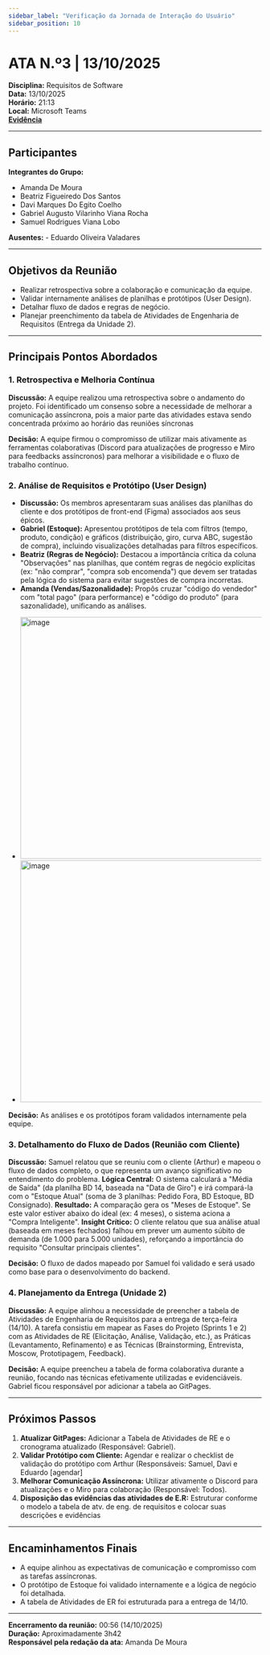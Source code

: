```yaml
---
sidebar_label: "Verificação da Jornada de Interação do Usuário"
sidebar_position: 10
---
```


# ATA N.º3 | 13/10/2025

**Disciplina:** Requisitos de Software  
**Data:** 13/10/2025  
**Horário:** 21:13  
**Local:** Microsoft Teams  
[**Evidência**](https://unbbr.sharepoint.com/:v:/s/BASED/EX4SQperic5IirQ68wNToa0BOkFUqIRXDp2T-A8GKhIFGQ?e=nejpI6&nav=eyJyZWZlcnJhbEluZm8iOnsicmVmZXJyYWxBcHAiOiJTdHJlYW1XZWJBcHAiLCJyZWZlcnJhbFZpZXciOiJTaGFyZURpYWxvZy1MaW5rIiwicmVmZXJyYWxBcHBQbGF0Zm9ybSI6IldlYiIsInJlZmVycmFsTW9kZSI6InZpZXcifX0%3D)

---

## Participantes

**Integrantes do Grupo:**
- Amanda De Moura
- Beatriz Figueiredo Dos Santos
- Davi Marques Do Egito Coelho
- Gabriel Augusto Vilarinho Viana Rocha
- Samuel Rodrigues Viana Lobo

**Ausentes:** - Eduardo Oliveira Valadares

---

## Objetivos da Reunião
- Realizar retrospectiva sobre a colaboração e comunicação da equipe.
- Validar internamente análises de planilhas e protótipos (User Design).
- Detalhar fluxo de dados e regras de negócio.
- Planejar preenchimento da tabela de Atividades de Engenharia de Requisitos (Entrega da Unidade 2).

---

## Principais Pontos Abordados

### 1. Retrospectiva e Melhoria Contínua
**Discussão:** A equipe realizou uma retrospectiva sobre o andamento do projeto. Foi identificado um consenso sobre a necessidade de melhorar a comunicação assíncrona, pois a maior parte das atividades estava sendo concentrada próximo ao horário das reuniões síncronas 

**Decisão:** A equipe firmou o compromisso de utilizar mais ativamente as ferramentas colaborativas (Discord para atualizações de progresso e Miro para feedbacks assíncronos) para melhorar a visibilidade e o fluxo de trabalho contínuo.

### 2. Análise de Requisitos e Protótipo (User Design)
- **Discussão:** Os membros apresentaram suas análises das planilhas do cliente e dos protótipos de front-end (Figma) associados aos seus épicos.
- **Gabriel (Estoque):** Apresentou protótipos de tela com filtros (tempo, produto, condição) e gráficos (distribuição, giro, curva ABC, sugestão de compra), incluindo visualizações detalhadas para filtros específicos.
- **Beatriz (Regras de Negócio):** Destacou a importância crítica da coluna "Observações" nas planilhas, que contém regras de negócio explícitas (ex: "não comprar", "compra sob encomenda") que devem ser tratadas pela lógica do sistema para evitar sugestões de compra incorretas.
- **Amanda (Vendas/Sazonalidade):** Propôs cruzar "código do vendedor" com "total pago" (para performance) e "código do produto" (para sazonalidade), unificando as análises.

* <img width="640" height="480" alt="image" src="https://github.com/user-attachments/assets/0ba6f91a-ce96-4227-b804-01d5d355cf99" />
* <img width="640" height="480" alt="image" src="https://github.com/user-attachments/assets/f0a44c0a-ebd3-4078-afeb-040f5c77698c" />


**Decisão:** As análises e os protótipos foram validados internamente pela equipe.

### 3. Detalhamento do Fluxo de Dados (Reunião com Cliente)
**Discussão:** Samuel relatou que se reuniu com o cliente (Arthur) e mapeou o fluxo de dados completo, o que representa um avanço significativo no entendimento do problema.
**Lógica Central:** O sistema calculará a "Média de Saída" (da planilha BD 14, baseada na "Data de Giro") e irá compará-la com o "Estoque Atual" (soma de 3 planilhas: Pedido Fora, BD Estoque, BD Consignado).
**Resultado:** A comparação gera os "Meses de Estoque". Se este valor estiver abaixo do ideal (ex: 4 meses), o sistema aciona a "Compra Inteligente".
**Insight Crítico:** O cliente relatou que sua análise atual (baseada em meses fechados) falhou em prever um aumento súbito de demanda (de 1.000 para 5.000 unidades), reforçando a importância do requisito "Consultar principais clientes".

**Decisão:** O fluxo de dados mapeado por Samuel foi validado e será usado como base para o desenvolvimento do backend.

### 4. Planejamento da Entrega (Unidade 2)
**Discussão:** A equipe alinhou a necessidade de preencher a tabela de Atividades de Engenharia de Requisitos para a entrega de terça-feira (14/10). A tarefa consistiu em mapear as Fases do Projeto (Sprints 1 e 2) com as Atividades de RE (Elicitação, Análise, Validação, etc.), as Práticas (Levantamento, Refinamento) e as Técnicas (Brainstorming, Entrevista, Moscow, Prototipagem, Feedback).

**Decisão:** A equipe preencheu a tabela de forma colaborativa durante a reunião, focando nas técnicas efetivamente utilizadas e evidenciáveis. Gabriel ficou responsável por adicionar a tabela ao GitPages.

---

## Próximos Passos
1.  **Atualizar GitPages:** Adicionar a Tabela de Atividades de RE e o cronograma atualizado (Responsável: Gabriel).
2.  **Validar Protótipo com Cliente:** Agendar e realizar o checklist de validação do protótipo com Arthur (Responsáveis: Samuel, Davi e Eduardo [agendar]
3.  **Melhorar Comunicação Assíncrona:** Utilizar ativamente o Discord para atualizações e o Miro para colaboração (Responsável: Todos).
4.  **Disposição das evidências das atividades de E.R:** Estruturar conforme o modelo a tabela de atv. de eng. de requisitos e colocar suas descrições e evidências

---

## Encaminhamentos Finais
- A equipe alinhou as expectativas de comunicação e compromisso com as tarefas assíncronas.
- O protótipo de Estoque foi validado internamente e a lógica de negócio foi detalhada.
- A tabela de Atividades de ER foi estruturada para a entrega de 14/10.

---

**Encerramento da reunião:** 00:56 (14/10/2025)  
**Duração:** Aproximadamente 3h42  
**Responsável pela redação da ata:** Amanda De Moura
